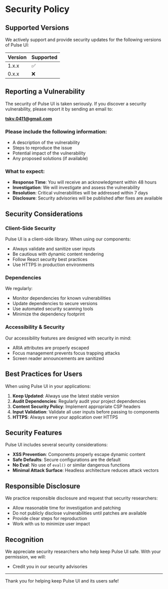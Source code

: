 # Security Policy

## Supported Versions

We actively support and provide security updates for the following versions of Pulse UI:

| Version | Supported          |
| ------- | ------------------ |
| 1.x.x   | :white_check_mark: |
| 0.x.x   | :x:                |

## Reporting a Vulnerability

The security of Pulse UI is taken seriously. If you discover a security vulnerability, please report it by sending an email to:

**tskv.0411@gmail.com**

### Please include the following information:

- A description of the vulnerability
- Steps to reproduce the issue
- Potential impact of the vulnerability
- Any proposed solutions (if available)

### What to expect:

- **Response Time**: You will receive an acknowledgment within 48 hours
- **Investigation**: We will investigate and assess the vulnerability
- **Resolution**: Critical vulnerabilities will be addressed within 7 days
- **Disclosure**: Security advisories will be published after fixes are available

## Security Considerations

### Client-Side Security

Pulse UI is a client-side library. When using our components:

- Always validate and sanitize user inputs
- Be cautious with dynamic content rendering
- Follow React security best practices
- Use HTTPS in production environments

### Dependencies

We regularly:

- Monitor dependencies for known vulnerabilities
- Update dependencies to secure versions
- Use automated security scanning tools
- Minimize the dependency footprint

### Accessibility & Security

Our accessibility features are designed with security in mind:

- ARIA attributes are properly escaped
- Focus management prevents focus trapping attacks
- Screen reader announcements are sanitized

## Best Practices for Users

When using Pulse UI in your applications:

1. **Keep Updated**: Always use the latest stable version
2. **Audit Dependencies**: Regularly audit your project dependencies
3. **Content Security Policy**: Implement appropriate CSP headers
4. **Input Validation**: Validate all user inputs before passing to components
5. **HTTPS**: Always serve your application over HTTPS

## Security Features

Pulse UI includes several security considerations:

- **XSS Prevention**: Components properly escape dynamic content
- **Safe Defaults**: Secure configurations are the default
- **No Eval**: No use of `eval()` or similar dangerous functions
- **Minimal Attack Surface**: Headless architecture reduces attack vectors

## Responsible Disclosure

We practice responsible disclosure and request that security researchers:

- Allow reasonable time for investigation and patching
- Do not publicly disclose vulnerabilities until patches are available
- Provide clear steps for reproduction
- Work with us to minimize user impact

## Recognition

We appreciate security researchers who help keep Pulse UI safe. With your permission, we will:

- Credit you in our security advisories

---

Thank you for helping keep Pulse UI and its users safe!
